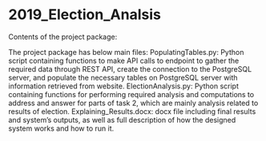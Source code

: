 # 2019_Election_Analsis

Contents of the project package:

The project package has below main files:
PopulatingTables.py: Python script containing functions to make API calls to endpoint to gather the required data through REST API, create the connection to the PostgreSQL server, and populate the necessary tables on PostgreSQL  server with information retrieved from website.
ElectionAnalysis.py: Python script containing functions for performing required analysis and computations to address and answer for parts of task 2, which are mainly analysis related to results of election.
Explaining_Results.docx: docx file including final results and system’s outputs, as well as full description of how the designed system works and how to run it.
